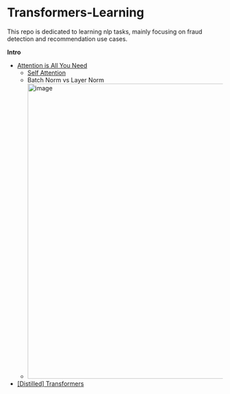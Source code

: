 # Transformers-Learning

This repo is dedicated to learning nlp tasks, mainly focusing on fraud detection and recommendation use cases.

**Intro**

- [Attention is All You Need](https://arxiv.org/pdf/1706.03762.pdf)
  - [Self Attention](https://zhuanlan.zhihu.com/p/410776234)
  - Batch Norm vs Layer Norm
  - <img width="689" alt="image" src="https://user-images.githubusercontent.com/46979228/190842167-418237aa-803f-4486-a986-78d46f554824.png">
- [[Distilled] Transformers](https://aman.ai/primers/ai/transformers/)
